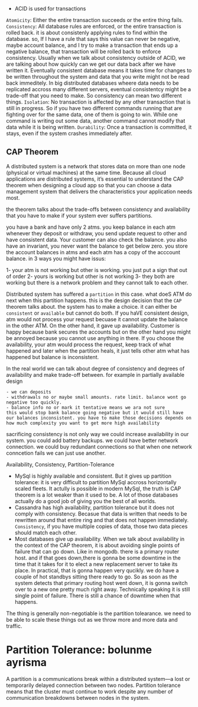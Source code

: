- ACID is used for transactions

`Atomicity`: Either the entire transaction succeeds or the entire thing fails.
`Consistency`: All database rules are enforced, or the entire transaction is rolled back. it is about consistenly applying rules to find within the database. so, If I have a rule that says this value can never be negative, maybe account balance, and I try to make a transaction that ends up a negative balance, that transaction will be rolled back to enforce consistency. Usually when we talk about consistency outside of ACID, we are talking about how quickly can we get our data back after we have written it. Eventually consistent database means it takes time for changes to be written throughout the system and data that you write might not be read back immeditely. In big distributed databases wheere data needs to be replicated accross many different servers, eventual consistentcy might be a trade-off that you need to make. So consistency can mean two different things.
`Isolation`: No transaction is affected by any other transaction that is still in progress. So if you have two different commands running that are fighting over for the same data, one of them is going to win. While one command is writing out some data, another command cannot modify that data while it is being written.
`Durability`: Once a transaction is committed, it stays, even if the system crashes immediately after.

## CAP Theorem

A distributed system is a network that stores data on more than one node (physical or virtual machines) at the same time. Because all cloud applications are distributed systems, it’s essential to understand the CAP theorem when designing a cloud app so that you can choose a data management system that delivers the characteristics your application needs most.

the theorem talks about the trade-offs between consistency and availability that you have to make if your system ever suffers partitions.

you have a bank and have only 2 atms. you keep balance in each atm whenever they deposit or withdraw, you send update request to other and have consistent data. Your customer can also check the balance. you also have an invariant, you never want the balance to get below zero. you store the account balances in atms and each atm has a copy of the acccount balance. in 3 ways you might have issus:

1- your atm is not working but other is working. you just put a sign that out of order
2- yours is working but other is not working
3- they both are working but there is a network problem and they cannot talk to each other.

Distributed system has suffered a `partition` in this case. what doeS ATM do next when this partition happens. this is the design decision that the `CAP` theorem talks about. the system has to make a choice. it can either be `consistent` or `available` but cannot do both. If you haVE consistent design, atm would not process your request becuase it cannot update the balance in the other ATM. On the other hand, it gave up availability. Customer is happy because bank secures the accounts but on the other hand you might be annoyed because you cannot use anything in there. If you choose the availability, your atm would process the request, keep track of what happened and later when the partition heals, it just tells other atm what has happened but balance is inconsistent.

In the real world we can talk about degree of consistency and degrees of availability and make trade-off between. for example in partially available design

    - we can deposits
    - withdrawals no or maybe small amounts. rate limit. balance wont go negative too quickly.
    - balance info no or mark it tentative means we ara not sure
    this would stop bank balance going negative but it would still have our balances inconsistent. you have to make those decisions depends on how much complexity you want to get more high availability

sacrificing consistency is not only way we could increase availability in our system. you could add battery backups. we could have better network connection. we could buy redundant connections so that when one network conncetion fails we can just use another.

Availability, Consistency, Partition-Tolerance

- MySql is highly available and consistent. But it gives up partition tolerance: it is very difficult to partition MySql accross horizontally scaled fleets. It actully is possible in modern MySql, the truth is CAP theorem is a lot weaker than it used to be. A lot of those databases actually do a good job of giving you the best of all worlds.
- Cassandra has high availability, partition tolerance but it does not comply with consistency. Becasue that data is written that needs to be rewritten around that entire ring and that does not happen immediately. `Consistency`, if you have multiple copies of data, those two data pieces should match each other.
- Most databases give up availability. When we talk about availability in the context of the CAP theorem, it is about avoiding single points of failure that can go down. Like in mongodb. there is a primary router host. and if that goes down,there is gonna be some downtime in the time that it takes for it to elect a new replacement server to take its place. In practical, that is gonna happen very qucikly. we do have a couple of hot standbys sitting there ready to go. So as soon as the system detects that primary routing host went down, it is gonna switch over to a new one pretty much right away. Technically speaking it is still single point of failure. There is still a chance of downtime when that happens.

The thing is generally non-negotiable is the partition tolearance. we need to be able to scale these things out as we throw more and more data and traffic.

# Partition Tolerance: bolunme ayrisma

A partition is a communications break within a distributed system—a lost or temporarily delayed connection between two nodes. Partition tolerance means that the cluster must continue to work despite any number of communication breakdowns between nodes in the system.
